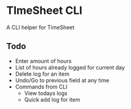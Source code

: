 # TImeSheet CLI
A CLI helper for TimeSheet

## Todo
- Enter amount of hours
- List of hours already logged for current day
- Delete log for an item
- Undo/Go to previous field at any time
- Commands from CLI
    - View todays logs
    - Quick add log for item